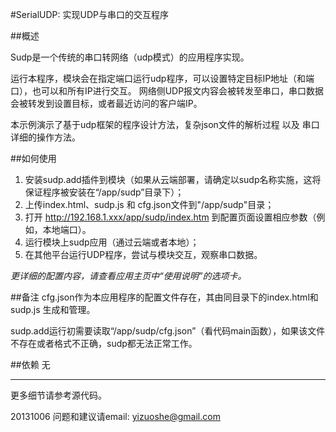 ﻿#SerialUDP: 实现UDP与串口的交互程序


##概述

Sudp是一个传统的串口转网络（udp模式）的应用程序实现。

运行本程序，模块会在指定端口运行udp程序，可以设置特定目标IP地址（和端口），也可以和所有IP进行交互。
网络侧UDP报文内容会被转发至串口，串口数据会被转发到设置目标，或者最近访问的客户端IP。

本示例演示了基于udp框架的程序设计方法，复杂json文件的解析过程 以及 串口详细的操作方法。

##如何使用

1. 安装sudp.add插件到模块（如果从云端部署，请确定以sudp名称实施，这将保证程序被安装在“/app/sudp”目录下）；
2. 上传index.html、sudp.js 和 cfg.json文件到"/app/sudp"目录；
3. 打开 http://192.168.1.xxx/app/sudp/index.htm 到配置页面设置相应参数（例如，本地端口）。
4. 运行模块上sudp应用（通过云端或者本地）；
5. 在其他平台运行UDP程序，尝试与模块交互，观察串口数据。

*更详细的配置内容，请查看应用主页中“使用说明”的选项卡。*

##备注
cfg.json作为本应用程序的配置文件存在，其由同目录下的index.html和sudp.js 生成和管理。

sudp.add运行初需要读取“/app/sudp/cfg.json”（看代码main函数），如果该文件不存在或者格式不正确，sudp都无法正常工作。


##依赖
无


****
更多细节请参考源代码。

20131006
问题和建议请email: yizuoshe@gmail.com 


